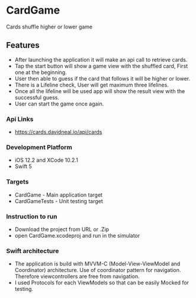 # CardGame
Cards shuffle higher or lower game

## Features
- After launching the application it will make an api call to retrieve cards.
- Tap the start button will show a game view with the shuffled card, First one at the beginning.
- User then able to guess if the card that follows it will be higher or lower.
- There is a Lifeline check, User will get maximum three lifelines.
- Once all the lifeline will be used app will show the result view with the successful guess.
- User can start the game once again.


### Api Links
- https://cards.davidneal.io/api/cards

### Development Platform
- iOS 12.2 and XCode 10.2.1
- Swift 5

### Targets
- CardGame - Main application target
- CardGameTests - Unit testing target

### Instruction to run
- Download the project from URL or .Zip
- open CardGame.xcodeproj and run in the simulator

### Swift architecture
- The application is build with MVVM-C (Model-View-ViewModel and Coordinator) architecture. Use of coordinator pattern for navigation. Therefore viewcontrollers are free from navigation. 
- I used Protocols for each ViewModels so that can be easily Mocked for testing.

